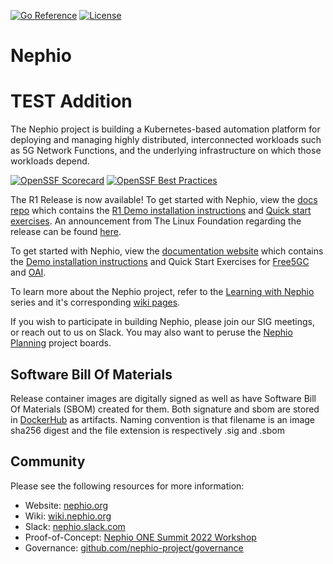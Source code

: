 [![Go Reference](https://pkg.go.dev/badge/github.com/nephio-project/nephio.svg)](https://pkg.go.dev/github.com/nephio-project/nephio)
[![License](https://img.shields.io/github/license/nephio-project/nephio?color=blue)](https://github.com/nephio-project/nephio/blob/main/LICENSE)

# Nephio
# TEST Addition
The Nephio project is building a Kubernetes-based automation platform for
deploying and managing highly distributed, interconnected workloads such as 5G
Network Functions, and the underlying infrastructure on which those workloads
depend.


[![OpenSSF Scorecard](https://api.securityscorecards.dev/projects/github.com/nephio-project/nephio/badge)](https://securityscorecards.dev/viewer/?uri=github.com/nephio-project/nephio) [![OpenSSF Best Practices](https://www.bestpractices.dev/projects/7665/badge)](https://www.bestpractices.dev/projects/7665)

The R1 Release is now available! To get started with Nephio, view the [docs repo](https://github.com/nephio-project/docs) 
which contains the [R1 Demo installation instructions](https://github.com/nephio-project/docs/blob/main/install-guide/README.md) 
and [Quick start exercises](https://github.com/nephio-project/docs/blob/main/user-guide/exercises.md). 
An announcement from The Linux Foundation regarding the release can be found 
[here](https://www.linuxfoundation.org/press/nephio-community-gains-momentum-with-release-1-to-simplify-cloud-native-network-automation).

To get started with Nephio, view the [documentation website](https://docs.nephio.org/docs/)
which contains the [Demo installation instructions](https://docs.nephio.org/docs/guides/install-guides/) 
and Quick Start Exercises for [Free5GC](https://docs.nephio.org/docs/guides/user-guides/exercise-1-free5gc/)
and [OAI](https://docs.nephio.org/docs/guides/user-guides/exercise-2-oai/). 


To learn more about the Nephio project, refer to the [Learning with Nephio](https://www.youtube.com/playlist?list=PLiW9_IXAWtkt8lbFe1jF_bzEI4gd-Jlq4)
series and it's corresponding  [wiki pages](https://wiki.nephio.org/display/HOME/Learning+with+Nephio+R1).

If you wish to participate in building Nephio, please join our SIG meetings, or reach out to us on Slack. You may also want to peruse the [Nephio Planning](https://github.com/orgs/nephio-project/projects)
project boards.

## Software Bill Of Materials
Release container images are digitally signed as well as have Software Bill Of Materials (SBOM) created for them. Both signature and sbom are stored in [DockerHub](https://hub.docker.com/u/nephio) as artifacts. 
Naming convention is that filename is an image sha256 digest and the file extension is respectively .sig and .sbom

## Community

Please see the following resources for more information:
  * Website: [nephio.org](https://nephio.org)
  * Wiki: [wiki.nephio.org](https://wiki.nephio.org)
  * Slack: [nephio.slack.com](https://nephio.slack.com)
  * Proof-of-Concept:
    [Nephio ONE Summit 2022 Workshop](https://github.com/nephio-project/one-summit-22-workshop)
  * Governance:
    [github.com/nephio-project/governance](https://github.com/nephio-project/governance)

